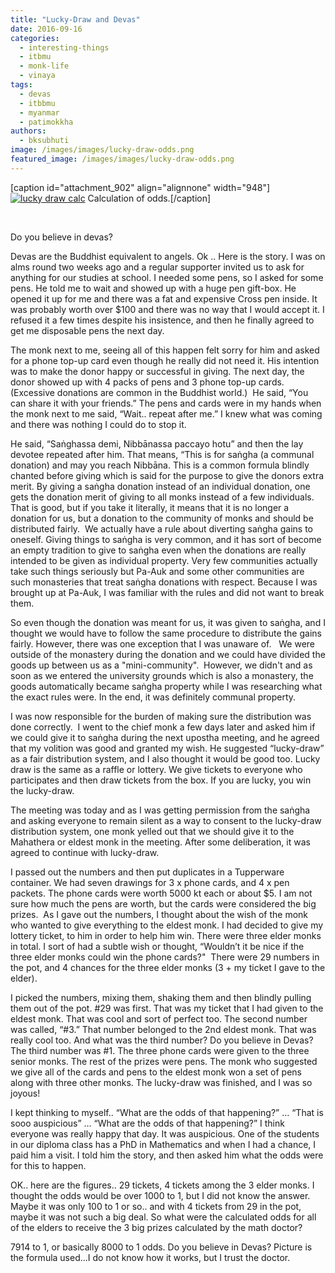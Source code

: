 ```yaml
---
title: "Lucky-Draw and Devas"
date: 2016-09-16
categories: 
  - interesting-things
  - itbmu
  - monk-life
  - vinaya
tags: 
  - devas
  - itbbmu
  - myanmar
  - patimokkha
authors: 
  - bksubhuti
image: /images/images/lucky-draw-odds.png
featured_image: /images/images/lucky-draw-odds.png
---
```


\[caption id="attachment\_902" align="alignnone" width="948"\][![lucky draw calc](/images/lucky-draw-odds.png)](/images/2016/09/lucky-draw-odds.png) Calculation of odds.\[/caption\]

 

Do you believe in devas?

Devas are the Buddhist equivalent to angels. Ok .. Here is the story. I was on alms round two weeks ago and a regular supporter invited us to ask for anything for our studies at school. I needed some pens, so I asked for some pens. He told me to wait and showed up with a huge pen gift-box. He opened it up for me and there was a fat and expensive Cross pen inside. It was probably worth over $100 and there was no way that I would accept it. I refused it a few times despite his insistence, and then he finally agreed to get me disposable pens the next day.

The monk next to me, seeing all of this happen felt sorry for him and asked for a phone top-up card even though he really did not need it. His intention was to make the donor happy or successful in giving. The next day, the donor showed up with 4 packs of pens and 3 phone top-up cards. (Excessive donations are common in the Buddhist world.)  He said, “You can share it with your friends.” The pens and cards were in my hands when the monk next to me said, “Wait.. repeat after me.” I knew what was coming and there was nothing I could do to stop it.

He said, “Saṅghassa demi, Nibbānassa paccayo hotu” and then the lay devotee repeated after him. That means, “This is for saṅgha (a communal donation) and may you reach Nibbāna. This is a common formula blindly chanted before giving which is said for the purpose to give the donors extra merit. By giving a saṅgha donation instead of an individual donation, one gets the donation merit of giving to all monks instead of a few individuals. That is good, but if you take it literally, it means that it is no longer a donation for us, but a donation to the community of monks and should be distributed fairly.  We actually have a rule about diverting saṅgha gains to oneself. Giving things to saṅgha is very common, and it has sort of become an empty tradition to give to saṅgha even when the donations are really intended to be given as individual property. Very few communities actually take such things seriously but Pa-Auk and some other communities are such monasteries that treat saṅgha donations with respect. Because I was brought up at Pa-Auk, I was familiar with the rules and did not want to break them.

So even though the donation was meant for us, it was given to saṅgha, and I thought we would have to follow the same procedure to distribute the gains fairly. However, there was one exception that I was unaware of.   We were outside of the monastery during the donation and we could have divided the goods up between us as a "mini-community".  However, we didn't and as soon as we entered the university grounds which is also a monastery, the goods automatically became saṅgha property while I was researching what the exact rules were. In the end, it was definitely communal property.

I was now responsible for the burden of making sure the distribution was done correctly.  I went to the chief monk a few days later and asked him if we could give it to saṅgha during the next upostha meeting, and he agreed that my volition was good and granted my wish. He suggested “lucky-draw” as a fair distribution system, and I also thought it would be good too. Lucky draw is the same as a raffle or lottery. We give tickets to everyone who participates and then draw tickets from the box. If you are lucky, you win the lucky-draw.

The meeting was today and as I was getting permission from the saṅgha and asking everyone to remain silent as a way to consent to the lucky-draw distribution system, one monk yelled out that we should give it to the Mahathera or eldest monk in the meeting. After some deliberation, it was agreed to continue with lucky-draw.

I passed out the numbers and then put duplicates in a Tupperware container. We had seven drawings for 3 x phone cards, and 4 x pen packets. The phone cards were worth 5000 kt each or about $5. I am not sure how much the pens are worth, but the cards were considered the big prizes.  As I gave out the numbers, I thought about the wish of the monk who wanted to give everything to the eldest monk. I had decided to give my lottery ticket, to him in order to help him win. There were three elder monks in total. I sort of had a subtle wish or thought, “Wouldn’t it be nice if the three elder monks could win the phone cards?"  There were 29 numbers in the pot, and 4 chances for the three elder monks (3 + my ticket I gave to the elder).

I picked the numbers, mixing them, shaking them and then blindly pulling them out of the pot. #29 was first. That was my ticket that I had given to the eldest monk. That was cool and sort of perfect too. The second number was called, “#3.” That number belonged to the 2nd eldest monk. That was really cool too. And what was the third number? Do you believe in Devas? The third number was #1. The three phone cards were given to the three senior monks. The rest of the prizes were pens. The monk who suggested we give all of the cards and pens to the eldest monk won a set of pens along with three other monks. The lucky-draw was finished, and I was so joyous!

I kept thinking to myself.. “What are the odds of that happening?” … “That is sooo auspicious” … “What are the odds of that happening?” I think everyone was really happy that day. It was auspicious. One of the students in our diploma class has a PhD in Mathematics and when I had a chance, I paid him a visit. I told him the story, and then asked him what the odds were for this to happen.

OK.. here are the figures.. 29 tickets, 4 tickets among the 3 elder monks. I thought the odds would be over 1000 to 1, but I did not know the answer. Maybe it was only 100 to 1 or so.. and with 4 tickets from 29 in the pot, maybe it was not such a big deal. So what were the calculated odds for all of the elders to receive the 3 big prizes calculated by the math doctor?

7914 to 1, or basically 8000 to 1 odds. Do you believe in Devas? Picture is the formula used...I do not know how it works, but I trust the doctor.